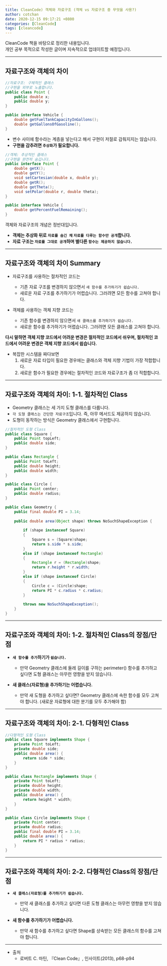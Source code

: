 ```yaml
---
title: CleanCode) 객체와 자료구조 (객체 vs 자료구조 중 무엇을 사용?)
author: cotchan 
date: 2020-12-15 09:17:21 +0800
categories: [CleanCode] 
tags: [cleancode]
---
```


CleanCode 책을 바탕으로 정리한 내용입니다.            
개인 공부 목적으로 작성한 글이며 지속적으로 업데이트할 예정입니다.        

---

## 자료구조와 객체의 차이

```java
//자료구조: 구체적인 클래스
//구현을 외부로 노출합니다. 
public class Point { 
    public double x;
    public double y;	
}

public interface Vehicle { 
    double getFuelTankCapacityInGallons();
    double getGallonsOfGasoline();
}
```


+ 변수 사이에 함수라는 계층을 넣는다고 해서 구현이 저절로 감춰지지는 않습니다.
+ **구현을 감추려면 `추상화`가 필요합니다.** 

```java
//객체: 추상적인 클래스
//구현을 완전히 숨깁니다.
public interface Point { 
    double getX();
    double getY();
    void setCartesian(double x, double y);
    double getR();
    double getTheta();
    void setPolar(double r, double theta);
}

public interface Vehicle { 
    double getPercentFuelRemaining();
}
```

객체와 자료구조의 개념은 정반대입니다.    
+ **객체는 추상화 뒤로 `자료를 숨긴 채` `자료를 다루는 함수만 공개`합니다.**
+ **자료 구조는 `자료를 그대로 공개`하며 별다른 `함수는 제공하지 않습니다.`**


---

## 자료구조와 객체의 차이 Summary 

+ 자료구조를 사용하는 절차적인 코드는           
    + 기존 자료 구조를 변경하지 않으면서 `새 함수를 추가하기가 쉽습니다.`
    + 새로운 자료 구조를 추가하기가 어렵습니다. 그러려면 모든 함수를 고쳐야 합니다.

+ 객체를 사용하는 객체 지향 코드는     
    + 기존 함수를 변경하지 않으면서 `새 클래스를 추가하기가 쉽습니다.`
    + 새로운 함수를 추가하기가 어렵습니다. 그러려면 모든 클래스를 고쳐야 합니다.


**다시 말하면 객체 지향 코드에서 어려운 변경은 절차적인 코드에서 쉬우며, 절차적인 코드에서 어려운 변경은 객체 지향 코드에서 쉽습니다.**

+ 복잡한 시스템을 짜다보면	
	1. 새로운 자료 타입이 필요한 경우에는 클래스와 객체 지향 기법이 가장 적합합니다.
	2. 새로운 함수가 필요한 경우에는 절차적인 코드와 자료구조가 좀 더 적합합니다.

---

## 자료구조와 객체의 차이: 1-1. 절차적인 Class

+ Geometry 클래스는 세 가지 도형 클래스를 다룹니다.
+ `각 도형 클래스는 간단한 자료구조`입니다. 즉, 아무 메서드도 제공하지 않습니다.
+ 도형이 동작하는 방식은 Geometry 클래스에서 구현합니다.

```java
//절차적인 도형 Class
public class Square {
	public Point topLeft;
	public double side;
}

public class Rectangle {
	public Point toLeft;
	public double height;
	public double width;
}

public class Circle {
	public Point center;
	public double radius;
}

public class Geometry {
	public final double PI = 3.14;
		
	public double area(Object shape) throws NoSuchShapeException {
			
		if (shape instanceof Square) 
		{
			Square s = (Square)shape;
			return s.side * s.side;
		}
		else if (shape instanceof Rectangle) 
		{
			Rectangle r = (Rectangle)shape;
			return r.height * r.width;
		}
 		else if (shape instanceof Circle) 
		{
			Circle c = (Circle)shape;
			return PI * c.radius * c.radius;
		}
		
		throws new NoSuchShapeException();
	} 
}
```

---

## 자료구조와 객체의 차이: 1-2. 절차적인 Class의 장점/단점

+ **`새 함수를 추가`하기가 `쉽습니다.`**
	+ 만약 Geometry 클래스에 둘레 길이를 구하는 perimeter() 함수를 추가하고 싶다면 도형 클래스는 아무런 영향을 받지 않습니다.

+ **새 클래스(자료형)을 추가하기는 어렵습니다.**
	+ 만약 새 도형을 추가하고 싶다면? Geometry 클래스에 속한 함수를 모두 고쳐야 합니다. (새로운 자료형에 대한 분기를 모두 추가해야 함) 


---

## 자료구조와 객체의 차이: 2-1. 다형적인 Class

```java
//다형적인 도형 Class
public class Square implements Shape { 
	private Point toLeft;
	private double side;
	public double area() { 
		return side * side;
	}
}

public class Rectangle implements Shape { 
	private Point toLeft;
	private double height;
	private double width;
	public double area() {
		return height * width;
	}
}

public class Circle implements Shape { 
	private Point center;
	private double radius;
	public final double PI = 3.14;
	public double area() {
		return PI * radius * radius; 
	}
}
```


---

## 자료구조와 객체의 차이: 2-2. 다형적인 Class의 장점/단점

+ **`새 클래스(자료형)를 추가하기가 쉽습니다.`**
	+ 만약 새 클래스를 추가하고 싶다면 다른 도형 클래스는 아무런 영향을 받지 않습니다. 

+ **새 함수를 추가하기가 어렵습니다.**
	+ 만약 새 함수를 추가하고 싶다면 Shape를 상속받는 모든 클래스의 함수를 고쳐야 합니다.

---

+ 출처	
	+ 로버트 C. 마틴, 『Clean Code』, 인사이트(2013), p68-p94
